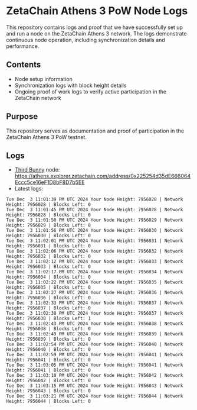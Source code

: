 # ZetaChain Athens 3 PoW Node Logs
This repository contains logs and proof that we have successfully set up and run a node on the ZetaChain Athens 3 network. The logs demonstrate continuous node operation, including synchronization details and performance.

## Contents
- Node setup information
- Synchronization logs with block height details
- Ongoing proof of work logs to verify active participation in the ZetaChain network

## Purpose
This repository serves as documentation and proof of participation in the ZetaChain Athens 3 PoW testnet.

## Logs

- [Third Bunny](https://thirdbunny.xyz/) node: https://athens.explorer.zetachain.com/address/0x225254d35dE666064Eccc5ce16eF1D8bF8D7b5EE
- Latest logs:
```
Tue Dec  3 11:01:39 PM UTC 2024 Your Node Height: 7956028 | Network Height: 7956028 | Blocks Left: 0
Tue Dec  3 11:01:45 PM UTC 2024 Your Node Height: 7956028 | Network Height: 7956028 | Blocks Left: 0
Tue Dec  3 11:01:50 PM UTC 2024 Your Node Height: 7956029 | Network Height: 7956029 | Blocks Left: 0
Tue Dec  3 11:01:56 PM UTC 2024 Your Node Height: 7956030 | Network Height: 7956030 | Blocks Left: 0
Tue Dec  3 11:02:01 PM UTC 2024 Your Node Height: 7956031 | Network Height: 7956031 | Blocks Left: 0
Tue Dec  3 11:02:06 PM UTC 2024 Your Node Height: 7956032 | Network Height: 7956032 | Blocks Left: 0
Tue Dec  3 11:02:12 PM UTC 2024 Your Node Height: 7956033 | Network Height: 7956033 | Blocks Left: 0
Tue Dec  3 11:02:17 PM UTC 2024 Your Node Height: 7956034 | Network Height: 7956034 | Blocks Left: 0
Tue Dec  3 11:02:22 PM UTC 2024 Your Node Height: 7956035 | Network Height: 7956035 | Blocks Left: 0
Tue Dec  3 11:02:27 PM UTC 2024 Your Node Height: 7956036 | Network Height: 7956036 | Blocks Left: 0
Tue Dec  3 11:02:33 PM UTC 2024 Your Node Height: 7956037 | Network Height: 7956037 | Blocks Left: 0
Tue Dec  3 11:02:38 PM UTC 2024 Your Node Height: 7956037 | Network Height: 7956038 | Blocks Left: 1
Tue Dec  3 11:02:43 PM UTC 2024 Your Node Height: 7956038 | Network Height: 7956038 | Blocks Left: 0
Tue Dec  3 11:02:49 PM UTC 2024 Your Node Height: 7956039 | Network Height: 7956039 | Blocks Left: 0
Tue Dec  3 11:02:54 PM UTC 2024 Your Node Height: 7956040 | Network Height: 7956040 | Blocks Left: 0
Tue Dec  3 11:02:59 PM UTC 2024 Your Node Height: 7956041 | Network Height: 7956041 | Blocks Left: 0
Tue Dec  3 11:03:05 PM UTC 2024 Your Node Height: 7956041 | Network Height: 7956041 | Blocks Left: 0
Tue Dec  3 11:03:10 PM UTC 2024 Your Node Height: 7956042 | Network Height: 7956042 | Blocks Left: 0
Tue Dec  3 11:03:15 PM UTC 2024 Your Node Height: 7956043 | Network Height: 7956043 | Blocks Left: 0
Tue Dec  3 11:03:21 PM UTC 2024 Your Node Height: 7956044 | Network Height: 7956044 | Blocks Left: 0
```
